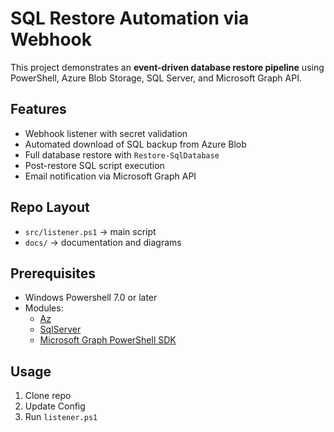 # SQL Restore Automation via Webhook

This project demonstrates an **event-driven database restore pipeline** using PowerShell, Azure Blob Storage, SQL Server, and Microsoft Graph API.

## Features
- Webhook listener with secret validation
- Automated download of SQL backup from Azure Blob
- Full database restore with `Restore-SqlDatabase`
- Post-restore SQL script execution
- Email notification via Microsoft Graph API

## Repo Layout
- `src/listener.ps1` → main script
- `docs/` → documentation and diagrams

## Prerequisites
- Windows Powershell 7.0 or later
- Modules:
  - [Az](https://learn.microsoft.com/powershell/azure/new-azureps-module-az)
  - [SqlServer](https://www.powershellgallery.com/packages/SqlServer)
  - [Microsoft Graph PowerShell SDK](https://learn.microsoft.com/graph/powershell/installation) 

## Usage
1. Clone repo
2. Update Config
3. Run `listener.ps1`
